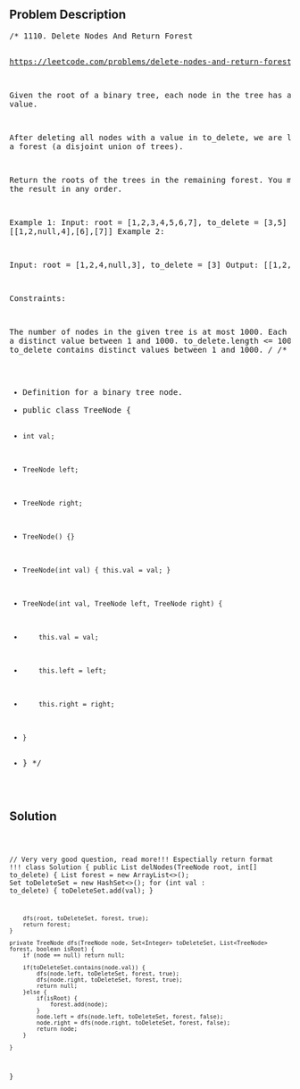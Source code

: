 <!--
<style>
  body { font-family: Arial, sans-serif; }
  .container { max-width: 1000px; margin: auto; padding: 20px; }
  .comment-block { background-color: #f9f9f9; padding: 10px; border-left: 5px solid #ccc; }
  .code-block { background-color: #f4f4f4; padding: 10px; border: 1px solid #ddd; }
</style>
-->

<div class='container'>
<h2>Problem Description</h2>
<div class='comment-block'>
<pre>
/* 1110. Delete Nodes And Return Forest

https://leetcode.com/problems/delete-nodes-and-return-forest/

Given the root of a binary tree, each node in the tree has a distinct value.

After deleting all nodes with a value in to_delete, we are left with a forest 
(a disjoint union of trees).

Return the roots of the trees in the remaining forest. You may return the result in any order.

 

Example 1:
Input: root = [1,2,3,4,5,6,7], to_delete = [3,5]
Output: [[1,2,null,4],[6],[7]]
Example 2:

Input: root = [1,2,4,null,3], to_delete = [3]
Output: [[1,2,4]]
 

Constraints:

The number of nodes in the given tree is at most 1000.
Each node has a distinct value between 1 and 1000.
to_delete.length <= 1000
to_delete contains distinct values between 1 and 1000.
*/
/**
 * Definition for a binary tree node.
 * public class TreeNode {
 *     int val;
 *     TreeNode left;
 *     TreeNode right;
 *     TreeNode() {}
 *     TreeNode(int val) { this.val = val; }
 *     TreeNode(int val, TreeNode left, TreeNode right) {
 *         this.val = val;
 *         this.left = left;
 *         this.right = right;
 *     }
 * }
 */
</pre>
</div>

<h2>Solution</h2>
<div class='code-block'>
<pre><code class='language-java'>


// Very very good question, read more!!! Espectially return format !!!
class Solution {
    public List<TreeNode> delNodes(TreeNode root, int[] to_delete) {
        List<TreeNode> forest = new ArrayList<>();
        Set<Integer> toDeleteSet = new HashSet<>();
        for (int val : to_delete) {
            toDeleteSet.add(val);
        }

        dfs(root, toDeleteSet, forest, true);
        return forest;
    }

    private TreeNode dfs(TreeNode node, Set<Integer> toDeleteSet, List<TreeNode> forest, boolean isRoot) {
        if (node == null) return null;

        if(toDeleteSet.contains(node.val)) {
            dfs(node.left, toDeleteSet, forest, true);
            dfs(node.right, toDeleteSet, forest, true);
            return null;
        }else {
            if(isRoot) {
                forest.add(node);
            }
            node.left = dfs(node.left, toDeleteSet, forest, false);
            node.right = dfs(node.right, toDeleteSet, forest, false);    
            return node;   
        }

    }
}
</code></pre>
</div>
</div>
